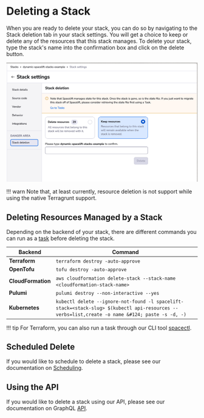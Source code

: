 # Deleting a Stack

When you are ready to delete your stack, you can do so by navigating to the Stack deletion tab in your stack settings. You will get a choice to keep or delete any of the resources that this stack manages. To delete your stack, type the stack's name into the confirmation box and click on the delete button.

![](<../../assets/screenshots/stack/settings/stack-deletion_form.png>)

!!! warn
    Note that, at least currently, resource deletion is not support while using the native Terragrunt support.

## Deleting Resources Managed by a Stack

Depending on the backend of your stack, there are different commands you can run as a [task](../run/task.md) before deleting the stack.

| Backend           | Command                                        |
| -------------- | ------------------------------------------------------------ |
| **Terraform**       | `terraform destroy -auto-approve`           |
| **OpenTofu**       | `tofu destroy -auto-approve` |
| **CloudFormation**      | `aws cloudformation delete-stack --stack-name <cloudformation-stack-name>` |
| **Pulumi** | `pulumi destroy --non-interactive --yes` |
| **Kubernetes** | `kubectl delete --ignore-not-found -l spacelift-stack=<stack-slug> $(kubectl api-resources --verbs=list,create -o name &#124; paste -s -d, -)` |

!!! tip
    For Terraform, you can also run a task through our CLI tool [spacectl](../../vendors/terraform/provider-registry.md#use-our-cli-tool-called-spacectl).

## Scheduled Delete

If you would like to schedule to delete a stack, please see our documentation on [Scheduling](../stack/scheduling.md).

## Using the API

If you would like to delete a stack using our API, please see our documentation on GraphQL [API](../../integrations/api.md).
